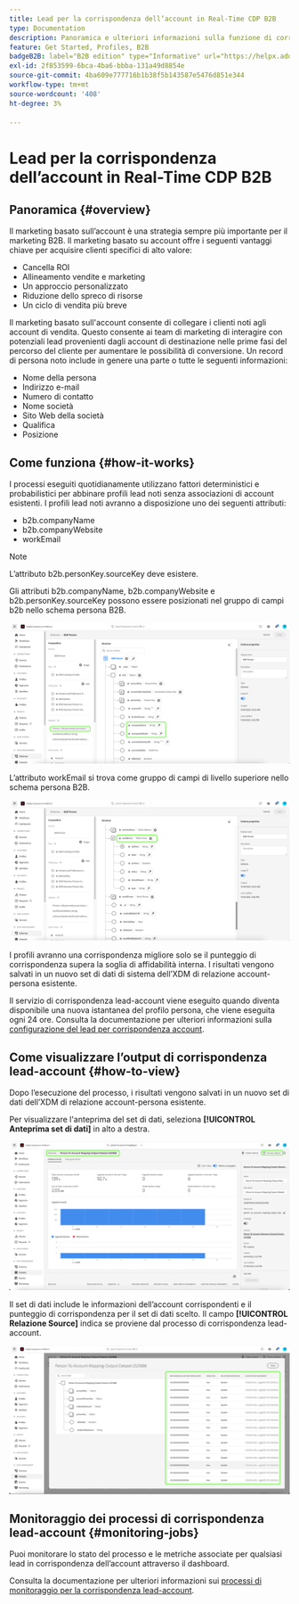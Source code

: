 ```yaml
---
title: Lead per la corrispondenza dell’account in Real-Time CDP B2B
type: Documentation
description: Panoramica e ulteriori informazioni sulla funzione di corrispondenza lead-account in Experience Platform CDP B2B.
feature: Get Started, Profiles, B2B
badgeB2B: label="B2B edition" type="Informative" url="https://helpx.adobe.com/it/legal/product-descriptions/real-time-customer-data-platform-b2b-edition-prime-and-ultimate-packages.html newtab=true"
exl-id: 2f853599-6bca-4ba6-bbba-131a49d8854e
source-git-commit: 4ba609e777716b1b38f5b143587e5476d851e344
workflow-type: tm+mt
source-wordcount: '408'
ht-degree: 3%

---
```


# Lead per la corrispondenza dell’account in Real-Time CDP B2B

## Panoramica {#overview}

Il marketing basato sull’account è una strategia sempre più importante per il marketing B2B. Il marketing basato su account offre i seguenti vantaggi chiave per acquisire clienti specifici di alto valore:

- Cancella ROI
- Allineamento vendite e marketing
- Un approccio personalizzato
- Riduzione dello spreco di risorse
- Un ciclo di vendita più breve

Il marketing basato sull&#39;account consente di collegare i clienti noti agli account di vendita. Questo consente ai team di marketing di interagire con potenziali lead provenienti dagli account di destinazione nelle prime fasi del percorso del cliente per aumentare le possibilità di conversione. Un record di persona noto include in genere una parte o tutte le seguenti informazioni:

- Nome della persona
- Indirizzo e-mail
- Numero di contatto
- Nome società
- Sito Web della società
- Qualifica
- Posizione

## Come funziona {#how-it-works}

I processi eseguiti quotidianamente utilizzano fattori deterministici e probabilistici per abbinare profili lead noti senza associazioni di account esistenti. I profili lead noti avranno a disposizione uno dei seguenti attributi:

- b2b.companyName
- b2b.companyWebsite
- workEmail

>[!NOTE]
>
> L’attributo b2b.personKey.sourceKey deve esistere.

Gli attributi b2b.companyName, b2b.companyWebsite e b2b.personKey.sourceKey possono essere posizionati nel gruppo di campi b2b nello schema persona B2B.

![Schema persona B2B con attributi](/help/rtcdp/accounts/images/b2b-person-schema.png)

L’attributo workEmail si trova come gruppo di campi di livello superiore nello schema persona B2B.

![Schema persona B2B che mostra workEmail](/help/rtcdp/accounts/images/b2b-person-workemail.png)

I profili avranno una corrispondenza migliore solo se il punteggio di corrispondenza supera la soglia di affidabilità interna. I risultati vengono salvati in un nuovo set di dati di sistema dell’XDM di relazione account-persona esistente.

Il servizio di corrispondenza lead-account viene eseguito quando diventa disponibile una nuova istantanea del profilo persona, che viene eseguita ogni 24 ore. Consulta la documentazione per ulteriori informazioni sulla [configurazione del lead per corrispondenza account](/help/rtcdp/accounts/account-profile-ui-guide.md).

## Come visualizzare l’output di corrispondenza lead-account {#how-to-view}

Dopo l’esecuzione del processo, i risultati vengono salvati in un nuovo set di dati dell’XDM di relazione account-persona esistente.

Per visualizzare l&#39;anteprima del set di dati, seleziona **[!UICONTROL Anteprima set di dati]** in alto a destra.

![Nuovo set di dati](/help/rtcdp/accounts/images/b2b-dataset-output.png)

Il set di dati include le informazioni dell’account corrispondenti e il punteggio di corrispondenza per il set di dati scelto. Il campo **[!UICONTROL Relazione Source]** indica se proviene dal processo di corrispondenza lead-account.

![Anteprima risultati e punteggi di attendibilità del set di dati](/help/rtcdp/accounts/images/b2b-dataset-preview.png)

## Monitoraggio dei processi di corrispondenza lead-account {#monitoring-jobs}

Puoi monitorare lo stato del processo e le metriche associate per qualsiasi lead in corrispondenza dell’account attraverso il dashboard.

Consulta la documentazione per ulteriori informazioni sui [processi di monitoraggio per la corrispondenza lead-account](/help/dataflows/ui/b2b/monitor-profile-enrichment.md).
